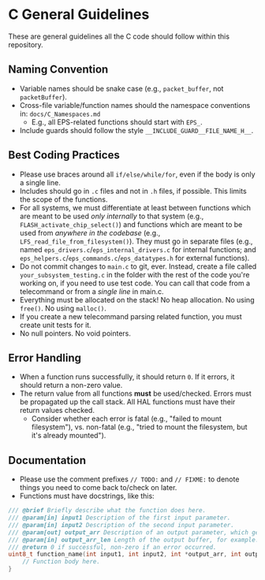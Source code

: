 # C General Guidelines
These are general guidelines all the C code should follow within this repository.

## Naming Convention
* Variable names should be snake case (e.g., `packet_buffer`, not `packetBuffer`).
* Cross-file variable/function names should the namespace conventions in:  `docs/C_Namespaces.md`
    * E.g., all EPS-related functions should start with `EPS_`.
* Include guards should follow the style `__INCLUDE_GUARD__FILE_NAME_H__`.

## Best Coding Practices
* Please use braces around all `if/else/while/for`, even if the body is only a single line.
* Includes should go in `.c` files and not in `.h` files, if possible. This limits the scope of the functions.
* For all systems, we must differentiate at least between functions which are meant to be used _only internally_ to that system (e.g., `FLASH_activate_chip_select()`) and functions which are meant to be used from _anywhere in the codebase_  (e.g., `LFS_read_file_from_filesystem()`). They must go in separate files (e.g., named `eps_drivers.c`/`eps_internal_drivers.c` for internal functions; and `eps_helpers.c`/`eps_commands.c`/`eps_datatypes.h` for external functions).
* Do not commit changes to `main.c` to git, ever. Instead, create a file called `your_subsystem_testing.c` in the folder with the rest of the code you're working on, if you need to use test code. You can call that code from a telecommand or from a *single line* in main.c.
* Everything must be allocated on the stack! No heap allocation. No using `free()`. No using `malloc()`.
* If you create a new telecommand parsing related function, you must create unit tests for it.
* No null pointers. No void pointers.

## Error Handling
* When a function runs successfully, it should return `0`. If it errors, it should return a non-zero value.
* The return value from all functions **must** be used/checked. Errors must be propagated up the call stack. All HAL functions must have their return values checked.
    * Consider whether each error is fatal (e.g., "failed to mount filesystem"), vs. non-fatal (e.g., "tried to mount the filesystem, but it's already mounted").

## Documentation
* Please use the comment prefixes `// TODO:` and `// FIXME:` to denote things you need to come back to/check on later.
* Functions must have docstrings, like this:

```c
/// @brief Briefly describe what the function does here.
/// @param[in] input1 Description of the first input parameter.
/// @param[in] input2 Description of the second input parameter.
/// @param[out] output_arr Description of an output parameter, which gets written to.
/// @param[in] output_arr_len Length of the output buffer, for example.
/// @return 0 if successful, non-zero if an error occurred.
uint8_t function_name(int input1, int input2, int *output_arr, int output_arr_len) {
    // Function body here.
}
```
